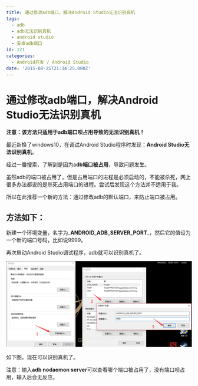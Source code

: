 ```yaml
---
title: 通过修改adb端口，解决Android Studio无法识别真机
tags:
  - adb
  - adb无法识别真机
  - android studio
  - 安卓adb端口
id: 121
categories:
  - Android开发 / Android Studio
date: '2015-08-25T21:34:25.000Z'
---
```


# 通过修改adb端口，解决Android Studio无法识别真机

**注意：该方法只适用于adb端口呗占用导致的无法识别真机！**

最近新换了windows10，在调试Android Studio程序时发现：**Android Studio无法识别真机**。

经过一番搜索，了解到是因为a**db端口被占用**，导致问题发生。

虽然adb的端口被占用了，但是占用端口的进程是必须启动的，不能被杀死，网上很多办法都说的是杀死占用端口的进程。尝试后发现这个方法并不适用于我。

所以在此推荐一个新的方法：通过修改adb的默认端口，来防止端口被占用。

## **方法如下：**

新建一个环境变量，名字为_**ANDROID\_ADB\_SERVER\_PORT**_，然后它的值设为一个新的端口号码，比如说9999。

再次启动Android Studio调试程序，adb就可以识别真机了。

[![adb\_set\_port](https://raw.githubusercontent.com/ankanch/blog/master/images/wp-content/uploads/2015/08/adb_set_port.png)](https://raw.githubusercontent.com/ankanch/blog/master/images/wp-content/uploads/2015/08/adb_set_port.png)

如下图，现在可以识别真机了。

注意：输入**adb nodaemon server**可以查看哪个端口被占用了，没有端口呗占用，输入后会无反应。

